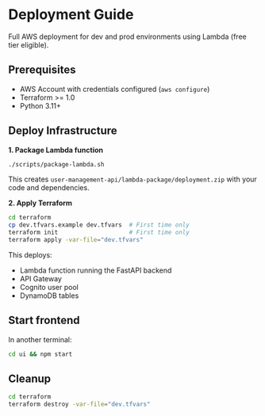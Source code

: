 # Deployment Guide

Full AWS deployment for dev and prod environments using Lambda (free tier eligible).

## Prerequisites

- AWS Account with credentials configured (`aws configure`)
- Terraform >= 1.0
- Python 3.11+

## Deploy Infrastructure

**1. Package Lambda function**

```bash
./scripts/package-lambda.sh
```

This creates `user-management-api/lambda-package/deployment.zip` with your code and dependencies.

**2. Apply Terraform**

```bash
cd terraform
cp dev.tfvars.example dev.tfvars  # First time only
terraform init                    # First time only
terraform apply -var-file="dev.tfvars"
```

This deploys:
- Lambda function running the FastAPI backend
- API Gateway
- Cognito user pool
- DynamoDB tables

## Start frontend

In another terminal:

```bash
cd ui && npm start
```

## Cleanup

```bash
cd terraform
terraform destroy -var-file="dev.tfvars"
```